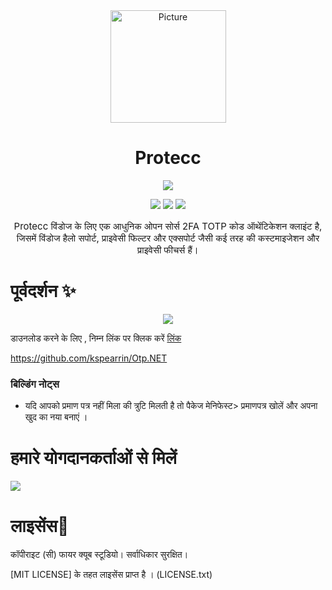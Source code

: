 <div align="center">
<img src="https://store-images.s-microsoft.com/image/apps.299.14273821654312693.8dbd6f2d-c24c-4a0d-b1e7-e76da9a48306.262a77d4-c2a5-40f4-bdea-2e4c7849f556" alt="Picture" style="display: block; margin: 0 auto; height: 180px;width:185px"/>
</div>

<div align="center">
<h1>Protecc</h1>

<a href="https://github.com/FireCubeStudios/Protecc"><img src="https://img.shields.io/badge/Contributions-welcome-green"></a> 

<a href="https://github.com/FireCubeStudios/Protecc/issues"><img src="https://img.shields.io/github/issues/FireCubeStudios/Protecc"></a>
<a href="https://github.com/FireCubeStudios/Protecc/fork"><img src="https://img.shields.io/github/forks/FireCubeStudios/Protecc"></a>
<a href="https://github.com/FireCubeStudios/Protecc/stargazers/"><img src="https://img.shields.io/github/stars/FireCubeStudios/Protecc"></a>

<p style="font-size:15px;"> Protecc विंडोज के लिए एक आधुनिक ओपन सोर्स 2FA TOTP कोड ऑथेंटिकेशन क्लाइंट है, जिसमें विंडोज हैलो सपोर्ट, प्राइवेसी फिल्टर और एक्सपोर्ट जैसी कई तरह की कस्टमाइजेशन और प्राइवेसी फीचर्स हैं।  </p>
</div>


# पूर्वदर्शन ✨

<p align="center">
  <img align="center" src="https://store-images.s-microsoft.com/image/apps.36005.14273821654312693.614a2153-2264-4640-872a-02a2690944dd.0647a0bf-af72-4d44-b0c9-7e097abaa082">
  </p>


डाउनलोड करने के लिए , निम्न लिंक पर क्लिक करें [लिंक](https://apps.microsoft.com/store/detail/protecc-2fa-client/9PJX91M06TZS) 

  
https://github.com/kspearrin/Otp.NET
  
  ###  बिल्डिंग नोट्स
  - यदि आपको प्रमाण पत्र नहीं मिला की त्रुटि मिलती है तो पैकेज मेनिफेस्ट> प्रमाणपत्र खोलें और अपना खुद का नया बनाएं ।

# हमारे योगदानकर्ताओं से मिलें

<a href="https://github.com/FireCubeStudios/Protecc/graphs/contributors">
  <img src="https://contrib.rocks/image?repo=FireCubeStudios/Protecc" />
</a>

# लाइसेंस🔐

कॉपीराइट (सी) फायर क्यूब स्टूडियो। सर्वाधिकार सुरक्षित।

[MIT LICENSE] के तहत लाइसेंस प्राप्त है । (LICENSE.txt)

